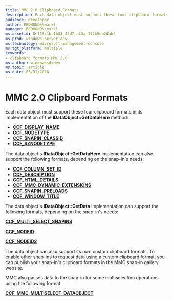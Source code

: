 ```yaml
---
title: MMC 2.0 Clipboard Formats
description: Each data object must support these four clipboard formats in its implementation of the IDataObject GetDataHere method
audience: developer
author: REDMOND\\markl
manager: REDMOND\\markl
ms.assetid: 8e113c1b-1b03-45d7-af3a-172b5eb2dabf
ms.prod: windows-server-dev
ms.technology: microsoft-management-console
ms.tgt_platform: multiple
keywords:
- clipboard formats MMC 2.0
ms.author: windowssdkdev
ms.topic: article
ms.date: 05/31/2018
---
```


# MMC 2.0 Clipboard Formats

Each data object must support these four clipboard formats in its implementation of the **IDataObject::GetDataHere** method:

-   [**CCF\_DISPLAY\_NAME**](ccf-display-name.md)
-   [**CCF\_NODETYPE**](ccf-nodetype.md)
-   [**CCF\_SNAPIN\_CLASSID**](ccf-snapin-classid.md)
-   [**CCF\_SZNODETYPE**](ccf-sznodetype.md)

The data object's **IDataObject::GetDataHere** implementation can also support the following formats, depending on the snap-in's needs:

-   [**CCF\_COLUMN\_SET\_ID**](ccf-column-set-id.md)
-   [**CCF\_DESCRIPTION**](ccf-description.md)
-   [**CCF\_HTML\_DETAILS**](ccf-html-details.md)
-   [**CCF\_MMC\_DYNAMIC\_EXTENSIONS**](ccf-mmc-dynamic-extensions.md)
-   [**CCF\_SNAPIN\_PRELOADS**](ccf-snapin-preloads.md)
-   [**CCF\_WINDOW\_TITLE**](ccf-window-title.md)

The data object's **IDataObject::GetData** implementation can support the following formats, depending on the snap-in's needs:

[**CCF\_MULTI\_SELECT\_SNAPINS**](ccf-multi-select-snapins.md)

[**CCF\_NODEID**](ccf-nodeid.md)

[**CCF\_NODEID2**](ccf-nodeid2.md)

The data object can also support its own custom clipboard formats. To enable other snap-ins to request data using a custom clipboard format, you can publish your snap-in's clipboard formats in the MMC snap-in gallery website.

MMC also passes data to the snap-in for some multiselection operations using the following format:

[**CCF\_MMC\_MULTISELECT\_DATAOBJECT**](ccf-mmc-multiselect-dataobject.md)

 

 




